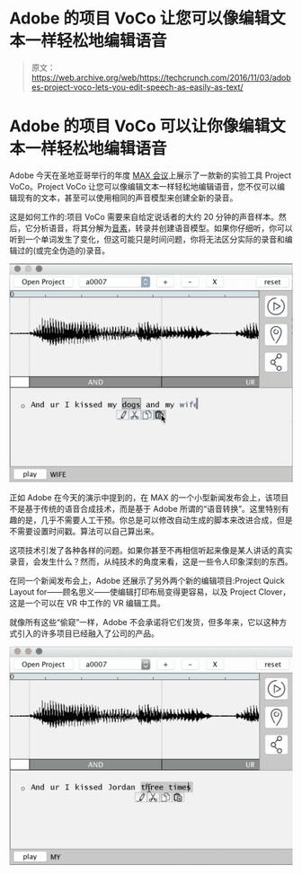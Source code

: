 # Adobe 的项目 VoCo 让您可以像编辑文本一样轻松地编辑语音 

> 原文：<https://web.archive.org/web/https://techcrunch.com/2016/11/03/adobes-project-voco-lets-you-edit-speech-as-easily-as-text/>

# Adobe 的项目 VoCo 可以让你像编辑文本一样轻松地编辑语音

Adobe 今天在圣地亚哥举行的年度 [MAX 会议](https://web.archive.org/web/20230118052435/http://max.adobe.com/)上展示了一款新的实验工具 Project VoCo。Project VoCo 让您可以像编辑文本一样轻松地编辑语音，您不仅可以编辑现有的文本，甚至可以使用相同的声音模型来创建全新的录音。

这是如何工作的:项目 VoCo 需要来自给定说话者的大约 20 分钟的声音样本。然后，它分析语音，将其分解为[音素](https://web.archive.org/web/20230118052435/https://en.wikipedia.org/wiki/Phoneme)，转录并创建语音模型。如果你仔细听，你可以听到一个单词发生了变化，但这可能只是时间问题，你将无法区分实际的录音和编辑过的(或完全伪造的)录音。

[![projectvoco3](img/751ad217627404fca3ae76f4492560e1.png)](https://web.archive.org/web/20230118052435/https://techcrunch.com/wp-content/uploads/2016/11/projectvoco3.jpg)

正如 Adobe 在今天的演示中提到的，在 MAX 的一个小型新闻发布会上，该项目不是基于传统的语音合成技术，而是基于 Adobe 所谓的“语音转换”。这里特别有趣的是，几乎不需要人工干预。你总是可以修改自动生成的脚本来改进合成，但是不需要设置时间戳。算法可以自己算出来。

这项技术引发了各种各样的问题。如果你甚至不再相信听起来像是某人讲话的真实录音，会发生什么？然而，从纯技术的角度来看，这是一些令人印象深刻的东西。

在同一个新闻发布会上，Adobe 还展示了另外两个新的编辑项目:Project Quick Layout for——顾名思义——使编辑打印布局变得更容易，以及 Project Clover，这是一个可以在 VR 中工作的 VR 编辑工具。

就像所有这些“偷窥”一样，Adobe 不会承诺将它们发货，但多年来，它以这种方式引入的许多项目已经融入了公司的产品。

[![projectvoco6](img/929e09e0acaf587faf1b3c096e14d008.png)](https://web.archive.org/web/20230118052435/https://techcrunch.com/wp-content/uploads/2016/11/projectvoco6.jpg)